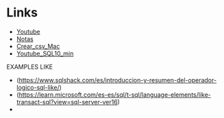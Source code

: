 # Links 
- [Youtube](https://www.youtube.com/playlist?list=PLs2WUiy9vTEECEsvGbFfF-YkEw-2hgo-m)
- [Notas](https://docs.google.com/presentation/d/1BxTFFzVB8GUF4w4F2qxIbRLaEUuGADGxdJq44Cxlbxk/edit#slide=id.p)
- [Crear_csv_Mac](https://www.youtube.com/watch?v=teDjSsPzqR4&t=206s)
- [Youtube_SQL10_min](https://www.youtube.com/watch?v=yLoh2sSDECw&list=PLs2WUiy9vTEECEsvGbFfF-YkEw-2hgo-m&index=3)

EXAMPLES LIKE
- (https://www.sqlshack.com/es/introduccion-y-resumen-del-operador-logico-sql-like/)
- (https://learn.microsoft.com/es-es/sql/t-sql/language-elements/like-transact-sql?view=sql-server-ver16)
- 
